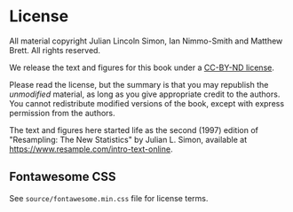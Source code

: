 # License

All material copyright Julian Lincoln Simon, Ian Nimmo-Smith and Matthew
Brett.  All rights reserved.

We release the text and figures for this book under a [CC-BY-ND
license](https://creativecommons.org/licenses/by-nd/4.0).

Please read the license, but the summary is that you may republish the
*unmodified* material, as long as you give appropriate credit to the authors.
You cannot redistribute modified versions of the book, except with express
permission from the authors.

The text and figures here started life as the second (1997)
edition of "Resampling: The New Statistics" by Julian L. Simon, available at <https://www.resample.com/intro-text-online>.

## Fontawesome CSS

See `source/fontawesome.min.css` file for license terms.
